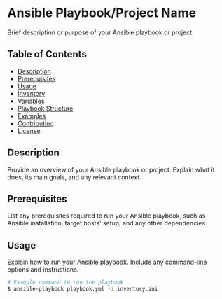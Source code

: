 # Ansible Playbook/Project Name

Brief description or purpose of your Ansible playbook or project.

## Table of Contents

- [Description](#description)
- [Prerequisites](#prerequisites)
- [Usage](#usage)
- [Inventory](#inventory)
- [Variables](#variables)
- [Playbook Structure](#playbook-structure)
- [Examples](#examples)
- [Contributing](#contributing)
- [License](#license)

## Description

Provide an overview of your Ansible playbook or project. Explain what it does, its main goals, and any relevant context.

## Prerequisites

List any prerequisites required to run your Ansible playbook, such as Ansible installation, target hosts' setup, and any other dependencies.

## Usage

Explain how to run your Ansible playbook. Include any command-line options and instructions.

```bash
# Example command to run the playbook
$ ansible-playbook playbook.yml -i inventory.ini
